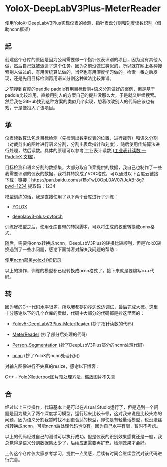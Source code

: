# YoloX-DeepLabV3Plus-MeterReader

[](https://github.com/zhahoi/YoloX-DeepLabV3Plus-MeterReader#yolox-deeplabv3plus-meterreader)

使用YoloX+DeepLabV3Plus实现仪表的检测、指针表盘分割和刻度读数识别（借助ncnn框架）

## 起

创建这个仓库的原因是因为公司需要做一个指针仪表识别的项目，因为没有其他人做，然后自己就被派遣了这个任务。因为之前没做过类似的，所以就在网上各种搜索别人做过的，有用传统算法做的，当然也有用深度学习做的。检索一番之后发现，还是先用目标检测再用语义分割这种做法比较靠谱。

之前搜到百度的paddle paddle有用目标检测+语义分割做好的案例，但是基于paddle比较难用，直接用别人的方案自己的提升没那么大，于是就又继续搜索。然后我在GitHub找到这种方案的类似几个实现，想着改改别人的代码应该也有戏，于是便投入了该项目。

## 承

仪表读数算法包含目标检测（先检测出数字仪表的位置，进行裁剪）和语义分割（对裁剪出的图片进行语义分割，分割出表盘指针和刻度），随后使用传统算法进行处理，然后读数。具体的原理可以参考[工业表计读数]([工业表计读数 &mdash; PaddleX 文档](https://paddlex.readthedocs.io/zh-cn/release-1.3/examples/meter_reader.html))。

目标检测和语义分割的数据集，大部分取自飞桨提供的数据，我自己也制作了一些我需要识别的仪表的数据，我将其转换成了VOC格式，可以通过以下百度云链接下载：链接：https://pan.baidu.com/s/16oTwL0OpL0AV07tJeAB-8g?pwd=1234 
提取码：1234

模型训练的话，我是直接使用了以下两个仓库进行了训练：

- [YOLOX](https://github.com/Megvii-BaseDetection/YOLOX.git)
  
- [deeplabv3-plus-pytorch](https://github.com/bubbliiiing/deeplabv3-plus-pytorch.git)
  

训练好模型之后，使用仓库自带的转换脚本，可以将生成的权重转换成onnx格式。

随后，需要将onnx转换成ncnn，DeepLabV3Plus的转换比较顺利，但是YoloX转换遇到了一些小问题，感谢下面博客对解决我问题的帮助：

[使用ncnn部署yolox详细记录](https://www.bilibili.com/read/cv22065350/)

以上的操作，训练的模型都已经转换成ncnn格式了，接下来就是要编写c++代码。

##

## 转

因为我的C++代码水平很差，所以我都是边抄边改边调试，最后完成大概。这里十分感谢以下的几个仓库的贡献，代码中大部分的代码都是抄这里面的：

- [Yolov5-DeepLabV3Plus-MeterReader](https://github.com/xinglunancv/Yolov5-DeepLabV3Plus-MeterReader) (抄了指针读数的代码)
  
- [MeterReader](https://github.com/zhuyushi/MeterReader.git) (抄了部分后处理的代码)
  
- [Person_Segmentation](https://github.com/runrunrun1994/Person_Segmentation.git) (抄了DeepLabV3Plus部分的ncnn处理代码)
  
- [ncnn](https://github.com/Tencent/ncnn/blob/master/examples/yolox.cpp) (抄了YoloX的ncnn处理代码)
  

对输入图像进行不失真的resize，感谢以下博客：

[C++ - Yolo的letterbox图片预处理方法，缩放图片不失真](https://www.stubbornhuang.com/2728/)

## 合

经过以上三步操作，代码基本上是可以在Visual Studio运行了，但是遇到一个问题是因为载入了两个深度学习模型，运行起来比较卡顿，这对我来说是比较头疼的问题，因为语义分割我暂时找不到更合适的模型，即使是有轻量话模型，也没法丝滑转换成ncnn，可能ncnn后处理代码也没有。因为自己水平有限，暂时不考虑。

以上的代码经过自己的测试可以执行成功，但是仪表的识别效果感觉还是一般，我总觉得是语义分割数据集太少了，后续应该需要再扩充，检测效果才会好。

上传这个仓库仅大家参考学习，提供一点灵感，后续有时间会继续尝试对该代码进行完善。
